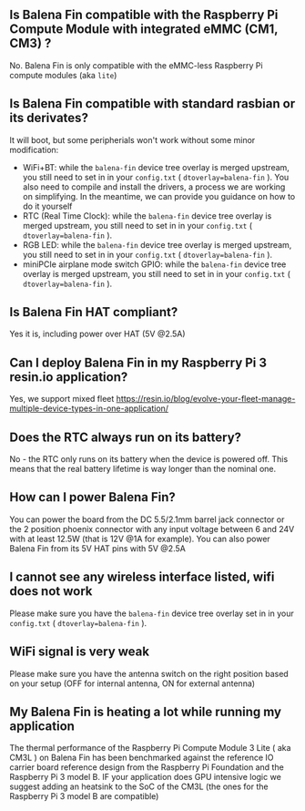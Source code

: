 ## Is Balena Fin compatible with the Raspberry Pi Compute Module with integrated eMMC (CM1, CM3) ?
No. Balena Fin is only compatible with the eMMC-less Raspberry Pi compute modules (aka `lite`)

## Is Balena Fin compatible with standard rasbian or its derivates?
It will boot, but some peripherials won't work without some minor modification:

* WiFi+BT: while the `balena-fin` device tree overlay is merged upstream, you still need to set in in your `config.txt` ( `dtoverlay=balena-fin` ). You also need to compile and install the drivers, a process we are working on simplifying. In the meantime, we can provide you guidance on how to do it yourself
* RTC (Real Time Clock): while the `balena-fin` device tree overlay is merged upstream, you still need to set in in your `config.txt` ( `dtoverlay=balena-fin` ).
* RGB LED: while the `balena-fin` device tree overlay is merged upstream, you still need to set in in your `config.txt` ( `dtoverlay=balena-fin` ).
* miniPCIe airplane mode switch GPIO: while the `balena-fin` device tree overlay is merged upstream, you still need to set in in your `config.txt` ( `dtoverlay=balena-fin` ).

## Is Balena Fin HAT compliant?
Yes it is, including power over HAT (5V @2.5A)

## Can I deploy Balena Fin in my Raspberry Pi 3 resin.io application?
Yes, we support mixed fleet https://resin.io/blog/evolve-your-fleet-manage-multiple-device-types-in-one-application/

## Does the RTC always run on its battery?
No - the RTC only runs on its battery when the device is powered off. This means that the real battery lifetime is way longer than the nominal one.

## How can I power Balena Fin?
You can power the board from the DC 5.5/2.1mm barrel jack connector or the 2 position phoenix connector with any input voltage between 6 and 24V with at least 12.5W (that is 12V @1A for example). You can also power Balena Fin from its 5V HAT pins with 5V @2.5A

## I cannot see any wireless interface listed, wifi does not work
Please make sure you have the `balena-fin` device tree overlay set in in your `config.txt` ( `dtoverlay=balena-fin` ).

## WiFi signal is very weak
Please make sure you have the antenna switch on the right position based on your setup (OFF for internal antenna, ON for external antenna)

## My Balena Fin is heating a lot while running my application
The thermal performance of the Raspberry Pi Compute Module 3 Lite ( aka CM3L ) on Balena Fin has been benchmarked against the reference IO carrier board reference design from the Raspberry Pi Foundation and the Raspberry Pi 3 model B. IF your application does GPU intensive logic we suggest adding an heatsink to the SoC of the CM3L (the ones for the Raspberry Pi 3 model B are compatible)

